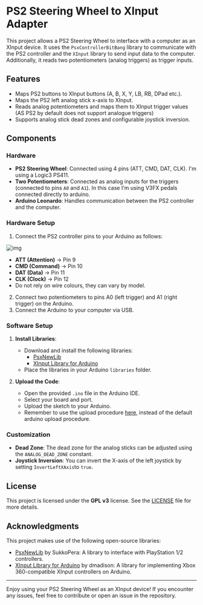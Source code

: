 # PS2 Steering Wheel to XInput Adapter

This project allows a PS2 Steering Wheel to interface with a computer as an XInput device. It uses the `PsxControllerBitBang` library to communicate with the PS2 controller and the `XInput` library to send input data to the computer. Additionally, it reads two potentiometers (analog triggers) as trigger inputs.

## Features

- Maps PS2 buttons to XInput buttons (A, B, X, Y, LB, RB, DPad etc.).
- Maps the PS2 left analog stick x-axis to XInput.
- Reads analog potentiometers and maps them to XInput trigger values (AS PS2 by default does not support analogue triggers)
- Supports analog stick dead zones and configurable joystick inversion.

## Components

### Hardware

- **PS2 Steering Wheel**: Connected using 4 pins (ATT, CMD, DAT, CLK). I'm using a Logic3 PS411.
- **Two Potentiometers**: Connected as analog inputs for the triggers (connected to pins `A0` and `A1`). In this case I'm using V3FX pedals connected directly to arduino.
- **Arduino Leonardo**: Handles communication between the PS2 controller and the computer.

### Hardware Setup

1. Connect the PS2 controller pins to your Arduino as follows:

![img](https://github.com/user-attachments/assets/b4396942-dcff-4d04-933a-61eb63facc11)
   - **ATT (Attention)** → Pin 9
   - **CMD (Command)** → Pin 10
   - **DAT (Data)** → Pin 11
   - **CLK (Clock)** → Pin 12
   - Do not rely on wire colours, they can vary by model.
2. Connect two potentiometers to pins A0 (left trigger) and A1 (right trigger) on the Arduino.
3. Connect the Arduino to your computer via USB.

### Software Setup

1. **Install Libraries**:
   - Download and install the following libraries:
     - [PsxNewLib](https://github.com/SukkoPera/PsxNewLib)
     - [XInput Library for Arduino](https://github.com/dmadison/ArduinoXInput)
   - Place the libraries in your Arduino `libraries` folder.
   
2. **Upload the Code**:
   - Open the provided `.ino` file in the Arduino IDE.
   - Select your board and port.
   - Upload the sketch to your Arduino.
   - Remember to use the upload procedure [here](https://github.com/dmadison/ArduinoXInput_AVR), instead of the default arduino upload procedure.

### Customization

- **Dead Zone**: The dead zone for the analog sticks can be adjusted using the `ANALOG_DEAD_ZONE` constant.
- **Joystick Inversion**: You can invert the X-axis of the left joystick by setting `InvertLeftXAxis`to `true`.

## License

This project is licensed under the **GPL v3** license. See the [LICENSE](https://www.gnu.org/licenses/gpl-3.0.en.html) file for more details.

## Acknowledgments

This project makes use of the following open-source libraries:

- [PsxNewLib](https://github.com/SukkoPera/PsxNewLib) by SukkoPera: A library to interface with PlayStation 1/2 controllers.
- [XInput Library for Arduino](https://github.com/dmadison/ArduinoXInput) by dmadison: A library for implementing Xbox 360-compatible XInput controllers on Arduino.

---

Enjoy using your PS2 Steering Wheel as an XInput device! If you encounter any issues, feel free to contribute or open an issue in the repository.
